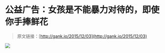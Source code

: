 # 公益广告：女孩是不能暴力对待的，即使你手捧鲜花

> 原文链接：[http://gank.io/2015/12/03](http://gank.io/2015/12/03)

![](http://ww3.sinaimg.cn/large/7a8aed7bjw1eymacvzrz6j20e00k0gnm.jpg)

